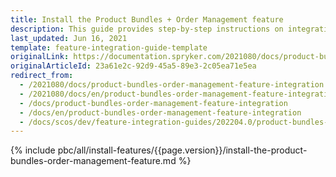 ```yaml
---
title: Install the Product Bundles + Order Management feature
description: This guide provides step-by-step instructions on integrating Product Bundles + Cart feature into your project.
last_updated: Jun 16, 2021
template: feature-integration-guide-template
originalLink: https://documentation.spryker.com/2021080/docs/product-bundles-order-management-feature-integration
originalArticleId: 23a61e2c-92d9-45a5-89e3-2c05ea71e5ea
redirect_from:
  - /2021080/docs/product-bundles-order-management-feature-integration
  - /2021080/docs/en/product-bundles-order-management-feature-integration
  - /docs/product-bundles-order-management-feature-integration
  - /docs/en/product-bundles-order-management-feature-integration
  - /docs/scos/dev/feature-integration-guides/202204.0/product-bundles-order-management-feature-integration.html
---
```


{% include pbc/all/install-features/{{page.version}}/install-the-product-bundles-order-management-feature.md %} <!-- To edit, see /_includes/pbc/all/install-features/202204.0/install-the-product-bundles-order-management-feature.md -->
